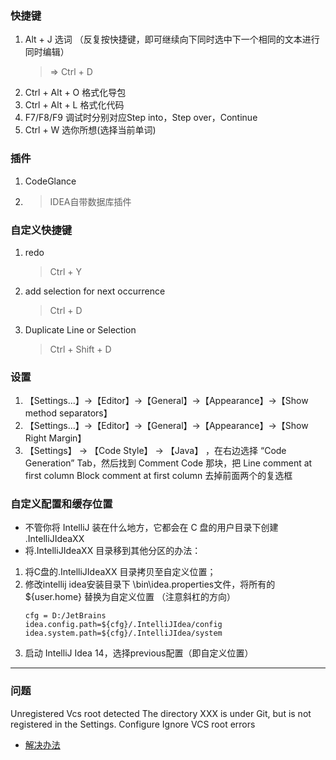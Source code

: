 ### 快捷键
1. Alt + J 选词 （反复按快捷键，即可继续向下同时选中下一个相同的文本进行同时编辑） 
    > => Ctrl + D
2. Ctrl + Alt + O 格式化导包
3. Ctrl + Alt + L 格式化代码
4. F7/F8/F9 调试时分别对应Step into，Step over，Continue
5. Ctrl + W 选你所想(选择当前单词)

### 插件
1. CodeGlance

2. > IDEA自带数据库插件

### 自定义快捷键
1. redo
    > Ctrl + Y
2. add selection for next occurrence
    > Ctrl + D
3. Duplicate Line or Selection
    > Ctrl + Shift + D

### 设置
1. 【Settings...】→【Editor】→【General】→【Appearance】→【Show method separators】
2. 【Settings...】→【Editor】→【General】→【Appearance】→【Show Right Margin】
3. 【Settings】 -> 【Code Style】 -> 【Java】 ，在右边选择 “Code Generation” Tab，然后找到 Comment Code 那块，把 
Line comment at first column 
Block comment at first column 
去掉前面两个的复选框

### 自定义配置和缓存位置
* 不管你将 IntelliJ 装在什么地方，它都会在 C 盘的用户目录下创建 .IntelliJIdeaXX
* 将.IntelliJIdeaXX 目录移到其他分区的办法： 
1. 将C盘的.IntelliJIdeaXX 目录拷贝至自定义位置； 
2. 修改intellij idea安装目录下 \bin\idea.properties文件，将所有的 ${user.home} 替换为自定义位置 （注意斜杠的方向）
    ```
    cfg = D:/JetBrains
    idea.config.path=${cfg}/.IntelliJIdea/config
    idea.system.path=${cfg}/.IntelliJIdea/system
    ```
3. 启动 IntelliJ Idea 14，选择previous配置（即自定义位置）
--------------------------------------------------------------------------------

### 问题
Unregistered Vcs root detected The directory XXX is under Git, but is not registered in the Settings. Configure Ignore VCS root errors 
* [解决办法](http://stackoverflow.com/questions/27690431/configure-intellij-idea-such-that-source-detected-in-git-but-unregistered-vcs-ro)